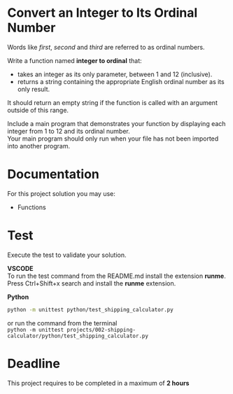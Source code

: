 # Convert an Integer to Its Ordinal Number

Words like *first*, *second* and *third* are referred to as ordinal numbers. 

Write a function named **integer to ordinal** that: 
- takes an integer as its only parameter, between 1 and 12 (inclusive). 
- returns a string containing the appropriate English ordinal number as its only result.    

It should return an empty string if the function is called with an argument outside of this range. 

Include a main program that demonstrates your function by displaying each integer from 1 to 12 and its ordinal number.    
Your main program should only run when your file has not been imported into another program.

# Documentation

For this project solution you may use:

- Functions

# Test
Execute the test to validate your solution.  

**VSCODE**   
To run the test command from the README.md install the extension **runme**. 
Press Ctrl+Shift+x search and install the **runme** extension. 


**Python**

```sh
python -m unittest python/test_shipping_calculator.py
```

or run the command from the terminal  
`python -m unittest projects/002-shipping-calculator/python/test_shipping_calculator.py`


# Deadline

This project requires to be completed in a maximum of **2 hours**
